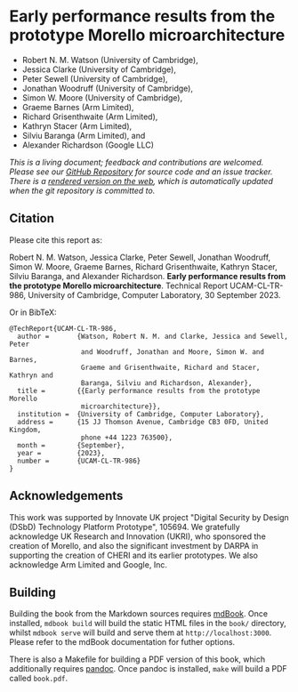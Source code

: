 <!-- ANCHOR: cover -->

# Early performance results from the prototype Morello microarchitecture

* Robert N. M. Watson (University of Cambridge),
* Jessica Clarke (University of Cambridge),
* Peter Sewell (University of Cambridge),
* Jonathan Woodruff (University of Cambridge),
* Simon W. Moore (University of Cambridge),
* Graeme Barnes (Arm Limited),
* Richard Grisenthwaite (Arm Limited),
* Kathryn Stacer (Arm Limited),
* Silviu Baranga (Arm Limited), and
* Alexander Richardson (Google LLC)

*This is a living document; feedback and contributions are welcomed.
Please see our
[GitHub Repository](https://github.com/CTSRD-CHERI/morello-early-performance-results)
for source code and an issue tracker.
There is a [rendered version on the web](https://ctsrd-cheri.github.io/morello-early-performance-results/),
which is automatically updated when the git repository is committed to.*

## Citation

Please cite this report as:

Robert N. M. Watson, Jessica Clarke, Peter Sewell, Jonathan Woodruff,
Simon W. Moore, Graeme Barnes, Richard Grisenthwaite, Kathryn Stacer,
Silviu Baranga, and Alexander Richardson.  **Early performance results
from the prototype Morello microarchitecture**.  Technical Report
UCAM-CL-TR-986, University of Cambridge, Computer Laboratory, 30 September
2023.

Or in BibTeX:

```
@TechReport{UCAM-CL-TR-986,
  author =       {Watson, Robert N. M. and Clarke, Jessica and Sewell, Peter
                  and Woodruff, Jonathan and Moore, Simon W. and Barnes,
                  Graeme and Grisenthwaite, Richard and Stacer, Kathryn and
                  Baranga, Silviu and Richardson, Alexander},
  title =        {{Early performance results from the prototype Morello
                  microarchitecture}},
  institution =  {University of Cambridge, Computer Laboratory},
  address =      {15 JJ Thomson Avenue, Cambridge CB3 0FD, United Kingdom,
                  phone +44 1223 763500},
  month =        {September},
  year =         {2023},
  number =       {UCAM-CL-TR-986}
}
```

## Acknowledgements

This work was supported by Innovate UK project "Digital Security by Design
(DSbD) Technology Platform Prototype", 105694.
We gratefully acknowledge UK Research and Innovation (UKRI), who sponsored the
creation of Morello, and also the significant investment by DARPA in
supporting the creation of CHERI and its earlier prototypes.
We also acknowledge Arm Limited and Google, Inc.

<!-- ANCHOR_END: cover -->

## Building

Building the book from the Markdown sources requires
[mdBook](https://github.com/rust-lang/mdBook). Once installed, `mdbook build`
will build the static HTML files in the `book/` directory, whilst `mdbook
serve` will build and serve them at `http://localhost:3000`. Please refer to
the mdBook documentation for futher options.

There is also a Makefile for building a PDF version of this book, which
additionally requires [pandoc](https://pandoc.org). Once pandoc is installed,
`make` will build a PDF called `book.pdf`.

